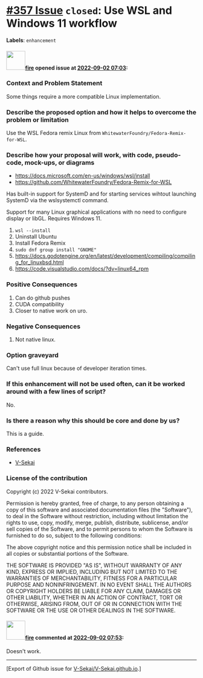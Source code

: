 # [\#357 Issue](https://github.com/V-Sekai/V-Sekai.github.io/issues/357) `closed`: Use WSL and Windows 11 workflow
**Labels**: `enhancement`


#### <img src="https://avatars.githubusercontent.com/u/32321?u=c2e06a3d2b49a467aa907e54aa259516440267cc&v=4" width="50">[fire](https://github.com/fire) opened issue at [2022-09-02 07:03](https://github.com/V-Sekai/V-Sekai.github.io/issues/357):

### Context and Problem Statement

Some things require a more compatible Linux implementation.

### Describe the proposed option and how it helps to overcome the problem or limitation

Use the WSL Fedora remix Linux from `WhitewaterFoundry/Fedora-Remix-for-WSL`.

### Describe how your proposal will work, with code, pseudo-code, mock-ups, or diagrams

* https://docs.microsoft.com/en-us/windows/wsl/install
* https://github.com/WhitewaterFoundry/Fedora-Remix-for-WSL

Has built-in support for SystemD and for starting services wihtout launching SystemD via the wslsystemctl command.

Support for many Linux graphical applications with no need to configure display or libGL. Requires Windows 11.

1. `wsl --install`
2. Uninstall Ubuntu
3. Install Fedora Remix
4. `sudo dnf group install "GNOME"`
5. https://docs.godotengine.org/en/latest/development/compiling/compiling_for_linuxbsd.html
6. https://code.visualstudio.com/docs/?dv=linux64_rpm


### Positive Consequences

1. Can do github pushes
8. CUDA compatibility
9. Closer to native work on uro.

### Negative Consequences

1. Not native linux.

### Option graveyard

Can't use full linux because of developer iteration times.

### If this enhancement will not be used often, can it be worked around with a few lines of script?

No.

### Is there a reason why this should be core and done by us?

This is a guide.

### References

- [V-Sekai](https://v-sekai.org/)


### License of the contribution

Copyright (c) 2022 V-Sekai contributors.

Permission is hereby granted, free of charge, to any person obtaining a copy of this software and associated documentation files (the "Software"), to deal in the Software without restriction, including without limitation the rights to use, copy, modify, merge, publish, distribute, sublicense, and/or sell copies of the Software, and to permit persons to whom the Software is furnished to do so, subject to the following conditions:

The above copyright notice and this permission notice shall be included in all copies or substantial portions of the Software.

THE SOFTWARE IS PROVIDED "AS IS", WITHOUT WARRANTY OF ANY KIND, EXPRESS OR IMPLIED, INCLUDING BUT NOT LIMITED TO THE WARRANTIES OF MERCHANTABILITY, FITNESS FOR A PARTICULAR PURPOSE AND NONINFRINGEMENT. IN NO EVENT SHALL THE AUTHORS OR COPYRIGHT HOLDERS BE LIABLE FOR ANY CLAIM, DAMAGES OR OTHER LIABILITY, WHETHER IN AN ACTION OF CONTRACT, TORT OR OTHERWISE, ARISING FROM, OUT OF OR IN CONNECTION WITH THE SOFTWARE OR THE USE OR OTHER DEALINGS IN THE SOFTWARE.


#### <img src="https://avatars.githubusercontent.com/u/32321?u=c2e06a3d2b49a467aa907e54aa259516440267cc&v=4" width="50">[fire](https://github.com/fire) commented at [2022-09-02 07:53](https://github.com/V-Sekai/V-Sekai.github.io/issues/357#issuecomment-1235185976):

Doesn't work.


-------------------------------------------------------------------------------



[Export of Github issue for [V-Sekai/V-Sekai.github.io](https://github.com/V-Sekai/V-Sekai.github.io).]

